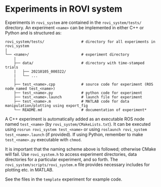 # Experiments in ROVI system

Experiments in `rovi_system` are contained in the `rovi_system/tests/` directory. An experiment `<name>` can be implemented in either C++ or Python and is structured as:

```
rovi_system/tests/                 # directory for all experiments in rovi_system
|
└── <name>/                        # experiment directory
    |
    ├── data/                      # directory with time-stamped trials
    |   ├── 20210105_000322/      
    |   └── ...
    |
    ├── test_<name>.cpp            # source code for experiment (ROS node named test_<name>)
    ├── test_<name>.py             # python code for experiment
    ├── test_<name>.launch         # launch file for experiment
    ├── test_<name>.m              # MATLAB code for data manipulation/plotting using export_fig
    └── README.md                  # documentation of experiment*
```

A C++ experiment is automatically added as an executable ROS node named `test_<name>` (by `rovi_system/CMakeLists.txt`). It can be executed using `rosrun rovi_system test_<name>` or using `roslaunch rovi_system test_<name>.launch` (if provided). If using Python, remember to make `test_<name>.py` executable with `chmod`.

It is important that the naming scheme above is followed; otherwise CMake will fail. Use `rovi_system.h` to access experiment directories, data directories for a particular experiment, and so forth. The `rovi_system/scripts/rovi_system.m` file provides necessary includes for plotting etc. in MATLAB.

See the files in the `template` experiment for example code.

